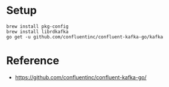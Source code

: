 # Setup

```
brew install pkg-config
brew install librdkafka
go get -u github.com/confluentinc/confluent-kafka-go/kafka
```

# Reference

* https://github.com/confluentinc/confluent-kafka-go/
